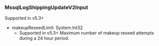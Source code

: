 ### MssqlLogShippingUpdateV2Input
Supported in v5.3+

- makeupReseedLimit: System.Int32
  - Supported in v5.3+
Maximum number of makeup reseed attempts during a 24 hour period.
